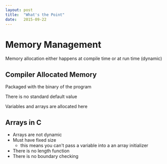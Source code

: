 ```yaml
---
layout: post
title:  "What's the Point"
date:   2015-09-22
---
```


# Memory Management

Memory allocation either happens at compile time or at run time (dynamic)

## Compiler Allocated Memory

Packaged with the binary of the program

There is no standard default value

Variables and arrays are allocated here

## Arrays in C

- Arrays are not dynamic
- Must have fixed size
  - this means you can't pass a variable into a an array initializer
- There is no length function
- There is no boundary checking

